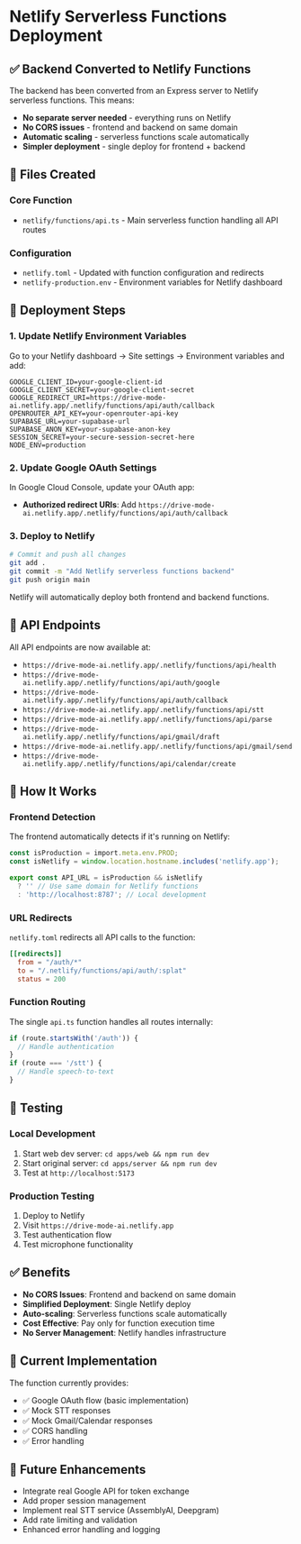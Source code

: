 # Netlify Serverless Functions Deployment

## ✅ Backend Converted to Netlify Functions

The backend has been converted from an Express server to Netlify serverless functions. This means:

- **No separate server needed** - everything runs on Netlify
- **No CORS issues** - frontend and backend on same domain
- **Automatic scaling** - serverless functions scale automatically
- **Simpler deployment** - single deploy for frontend + backend

## 📁 Files Created

### Core Function
- `netlify/functions/api.ts` - Main serverless function handling all API routes

### Configuration  
- `netlify.toml` - Updated with function configuration and redirects
- `netlify-production.env` - Environment variables for Netlify dashboard

## 🚀 Deployment Steps

### 1. Update Netlify Environment Variables
Go to your Netlify dashboard → Site settings → Environment variables and add:

```
GOOGLE_CLIENT_ID=your-google-client-id
GOOGLE_CLIENT_SECRET=your-google-client-secret
GOOGLE_REDIRECT_URI=https://drive-mode-ai.netlify.app/.netlify/functions/api/auth/callback
OPENROUTER_API_KEY=your-openrouter-api-key
SUPABASE_URL=your-supabase-url
SUPABASE_ANON_KEY=your-supabase-anon-key
SESSION_SECRET=your-secure-session-secret-here
NODE_ENV=production
```

### 2. Update Google OAuth Settings
In Google Cloud Console, update your OAuth app:
- **Authorized redirect URIs**: Add `https://drive-mode-ai.netlify.app/.netlify/functions/api/auth/callback`

### 3. Deploy to Netlify
```bash
# Commit and push all changes
git add .
git commit -m "Add Netlify serverless functions backend"
git push origin main
```

Netlify will automatically deploy both frontend and backend functions.

## 🔗 API Endpoints

All API endpoints are now available at:
- `https://drive-mode-ai.netlify.app/.netlify/functions/api/health`
- `https://drive-mode-ai.netlify.app/.netlify/functions/api/auth/google`
- `https://drive-mode-ai.netlify.app/.netlify/functions/api/auth/callback`
- `https://drive-mode-ai.netlify.app/.netlify/functions/api/stt`
- `https://drive-mode-ai.netlify.app/.netlify/functions/api/parse`
- `https://drive-mode-ai.netlify.app/.netlify/functions/api/gmail/draft`
- `https://drive-mode-ai.netlify.app/.netlify/functions/api/gmail/send`
- `https://drive-mode-ai.netlify.app/.netlify/functions/api/calendar/create`

## 🎯 How It Works

### Frontend Detection
The frontend automatically detects if it's running on Netlify:
```typescript
const isProduction = import.meta.env.PROD;
const isNetlify = window.location.hostname.includes('netlify.app');

export const API_URL = isProduction && isNetlify 
  ? '' // Use same domain for Netlify functions
  : 'http://localhost:8787'; // Local development
```

### URL Redirects
`netlify.toml` redirects all API calls to the function:
```toml
[[redirects]]
  from = "/auth/*"
  to = "/.netlify/functions/api/auth/:splat"
  status = 200
```

### Function Routing
The single `api.ts` function handles all routes internally:
```typescript
if (route.startsWith('/auth')) {
  // Handle authentication
}
if (route === '/stt') {
  // Handle speech-to-text
}
```

## 🧪 Testing

### Local Development
1. Start web dev server: `cd apps/web && npm run dev`
2. Start original server: `cd apps/server && npm run dev`
3. Test at `http://localhost:5173`

### Production Testing
1. Deploy to Netlify
2. Visit `https://drive-mode-ai.netlify.app`
3. Test authentication flow
4. Test microphone functionality

## ✅ Benefits

- **No CORS Issues**: Frontend and backend on same domain
- **Simplified Deployment**: Single Netlify deploy
- **Auto-scaling**: Serverless functions scale automatically
- **Cost Effective**: Pay only for function execution time
- **No Server Management**: Netlify handles infrastructure

## 🔄 Current Implementation

The function currently provides:
- ✅ Google OAuth flow (basic implementation)
- ✅ Mock STT responses
- ✅ Mock Gmail/Calendar responses
- ✅ CORS handling
- ✅ Error handling

## 🚧 Future Enhancements

- Integrate real Google API for token exchange
- Add proper session management
- Implement real STT service (AssemblyAI, Deepgram)
- Add rate limiting and validation
- Enhanced error handling and logging
